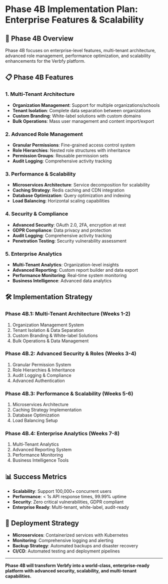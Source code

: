# Phase 4B Implementation Plan: Enterprise Features & Scalability

## 🎯 Phase 4B Overview
Phase 4B focuses on enterprise-level features, multi-tenant architecture, advanced role management, performance optimization, and scalability enhancements for the Verbfy platform.

## 📋 Phase 4B Features

### 1. **Multi-Tenant Architecture**
- **Organization Management**: Support for multiple organizations/schools
- **Tenant Isolation**: Complete data separation between organizations
- **Custom Branding**: White-label solutions with custom domains
- **Bulk Operations**: Mass user management and content import/export

### 2. **Advanced Role Management**
- **Granular Permissions**: Fine-grained access control system
- **Role Hierarchies**: Nested role structures with inheritance
- **Permission Groups**: Reusable permission sets
- **Audit Logging**: Comprehensive activity tracking

### 3. **Performance & Scalability**
- **Microservices Architecture**: Service decomposition for scalability
- **Caching Strategy**: Redis caching and CDN integration
- **Database Optimization**: Query optimization and indexing
- **Load Balancing**: Horizontal scaling capabilities

### 4. **Security & Compliance**
- **Advanced Security**: OAuth 2.0, 2FA, encryption at rest
- **GDPR Compliance**: Data privacy and protection
- **Audit Logging**: Comprehensive activity tracking
- **Penetration Testing**: Security vulnerability assessment

### 5. **Enterprise Analytics**
- **Multi-Tenant Analytics**: Organization-level insights
- **Advanced Reporting**: Custom report builder and data export
- **Performance Monitoring**: Real-time system monitoring
- **Business Intelligence**: Advanced data analytics

## 🛠️ Implementation Strategy

### Phase 4B.1: Multi-Tenant Architecture (Weeks 1-2)
1. Organization Management System
2. Tenant Isolation & Data Separation
3. Custom Branding & White-label Solutions
4. Bulk Operations & Data Management

### Phase 4B.2: Advanced Security & Roles (Weeks 3-4)
1. Granular Permission System
2. Role Hierarchies & Inheritance
3. Audit Logging & Compliance
4. Advanced Authentication

### Phase 4B.3: Performance & Scalability (Weeks 5-6)
1. Microservices Architecture
2. Caching Strategy Implementation
3. Database Optimization
4. Load Balancing Setup

### Phase 4B.4: Enterprise Analytics (Weeks 7-8)
1. Multi-Tenant Analytics
2. Advanced Reporting System
3. Performance Monitoring
4. Business Intelligence Tools

## 📊 Success Metrics
- **Scalability**: Support 100,000+ concurrent users
- **Performance**: < 1s API response times, 99.99% uptime
- **Security**: Zero critical vulnerabilities, GDPR compliant
- **Enterprise Ready**: Multi-tenant, white-label, audit-ready

## 🚀 Deployment Strategy
- **Microservices**: Containerized services with Kubernetes
- **Monitoring**: Comprehensive logging and alerting
- **Backup Strategy**: Automated backups and disaster recovery
- **CI/CD**: Automated testing and deployment pipelines

---

**Phase 4B will transform Verbfy into a world-class, enterprise-ready platform with advanced security, scalability, and multi-tenant capabilities.** 
